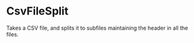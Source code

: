 # CsvFileSplit
Takes a CSV file, and splits it to subfiles maintaining the header in all the files.
